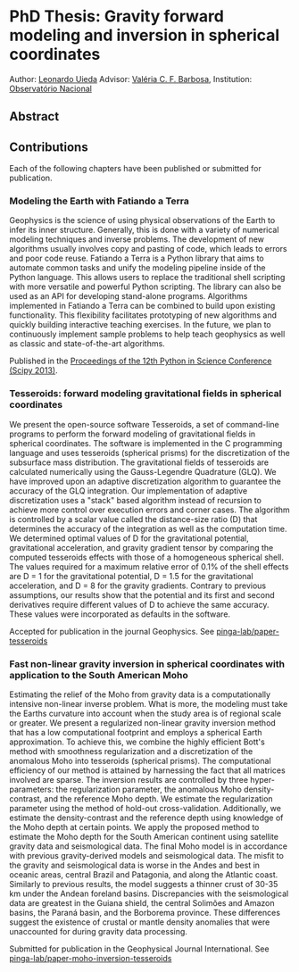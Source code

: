 # PhD Thesis: Gravity forward modeling and inversion in spherical coordinates

Author: [Leonardo Uieda](http://www.leouieda.com)
Advisor: [Valéria C. F. Barbosa](http://lattes.cnpq.br/0391036221142471),
Institution: [Observatório Nacional](http://www.on.br/)

## Abstract

## Contributions

Each of the following chapters have been published or submitted for
publication.

### Modeling the Earth with Fatiando a Terra

Geophysics is the science of using physical observations of the Earth to infer
its inner structure.  Generally, this is done with a variety of numerical
modeling techniques and inverse problems.  The development of new algorithms
usually involves copy and pasting of code, which leads to errors and poor code
reuse.  Fatiando a Terra is a Python library that aims to automate common tasks
and unify the modeling pipeline inside of the Python language.  This allows
users to replace the traditional shell scripting with more versatile and
powerful Python scripting.  The library can also be used as an API for
developing stand-alone programs.  Algorithms implemented in Fatiando a Terra
can be combined to build upon existing functionality.  This flexibility
facilitates prototyping of new algorithms and quickly building interactive
teaching exercises.  In the future, we plan to continuously implement sample
problems to help teach geophysics as well as classic and state-of-the-art
algorithms.

Published in the [Proceedings of the 12th Python in Science Conference (Scipy
2013)](http://www.leouieda.com/talks/scipy2013.html).

### Tesseroids: forward modeling gravitational fields in spherical coordinates

We present the open-source software Tesseroids, a set of command-line programs
to perform the forward modeling of gravitational fields in spherical
coordinates.  The software is implemented in the C programming language and
uses tesseroids (spherical prisms) for the discretization of the subsurface
mass distribution.  The gravitational fields of tesseroids are calculated
numerically using the Gauss-Legendre Quadrature (GLQ).  We have improved upon
an adaptive discretization algorithm to guarantee the accuracy of the GLQ
integration.  Our implementation of adaptive discretization uses a "stack"
based algorithm instead of recursion to achieve more control over execution
errors and corner cases.  The algorithm is controlled by a scalar value called
the distance-size ratio (D) that determines the accuracy of the integration as
well as the computation time.  We determined optimal values of D for the
gravitational potential, gravitational acceleration, and gravity gradient
tensor by comparing the computed tesseroids effects with those of a homogeneous
spherical shell.  The values required for a maximum relative error of 0.1% of
the shell effects are D = 1 for the gravitational potential, D = 1.5 for the
gravitational acceleration, and D = 8 for the gravity gradients.  Contrary to
previous assumptions, our results show that the potential and its first and
second derivatives require different values of D to achieve the same accuracy.
These values were incorporated as defaults in the software.

Accepted for publication in the journal Geophysics.
See [pinga-lab/paper-tesseroids](https://github.com/pinga-lab/paper-tesseroids)

### Fast non-linear gravity inversion in spherical coordinates with application to the South American Moho


Estimating the relief of the Moho from gravity data is a computationally
intensive non-linear inverse problem.  What is more, the modeling must take the
Earths curvature into account when the study area is of regional scale or
greater.  We present a regularized non-linear gravity inversion method that has
a low computational footprint and employs a spherical Earth approximation.  To
achieve this, we combine the highly efficient Bott's method with smoothness
regularization and a discretization of the anomalous Moho into tesseroids
(spherical prisms).  The computational efficiency of our method is attained by
harnessing the fact that all matrices involved are sparse.  The inversion
results are controlled by three hyper-parameters: the regularization parameter,
the anomalous Moho density-contrast, and the reference Moho depth.  We estimate
the regularization parameter using the method of hold-out cross-validation.
Additionally, we estimate the density-contrast and the reference depth using
knowledge of the Moho depth at certain points.  We apply the proposed method to
estimate the Moho depth for the South American continent using satellite
gravity data and seismological data.  The final Moho model is in accordance
with previous gravity-derived models and seismological data.  The misfit to the
gravity and seismological data is worse in the Andes and best in oceanic areas,
central Brazil and Patagonia, and along the Atlantic coast.  Similarly to
previous results, the model suggests a thinner crust of 30-35 km under the
Andean foreland basins.  Discrepancies with the seismological data are greatest
in the Guiana shield, the central Solimões and Amazon basins, the Paraná basin,
and the Borborema province.  These differences suggest the existence of crustal
or mantle density anomalies that were unaccounted for during gravity data
processing.

Submitted for publication in the Geophysical Journal International.
See [pinga-lab/paper-moho-inversion-tesseroids](https://github.com/pinga-lab/paper-moho-inversion-tesseroids)
